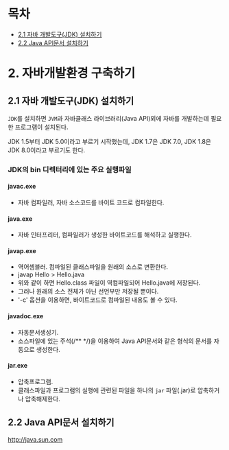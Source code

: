 # 목차

- [2.1 자바 개발도구(JDK) 설치하기](#21-자바-개발도구jdk-설치하기)
- [2.2 Java API문서 설치하기](#22-java-api문서-설치하기)

# 2. 자바개발환경 구축하기

## 2.1 자바 개발도구(JDK) 설치하기

`JDK`를 설치하면 `JVM`과 자바클래스 라이브러리(Java API)외에 자바를 개발하는데 필요한 프로그램이 설치된다.

JDK 1.5부터 JDK 5.0이라고 부르기 시작했는데, JDK 1.7은 JDK 7.0, JDK 1.8은 JDK 8.0이라고 부르기도 한다.

### JDK의 bin 디렉터리에 있는 주요 실행파일

#### javac.exe

- 자바 컴파일러, 자바 소스코드를 바이트 코드로 컴파일한다.

#### java.exe

- 자바 인터프리터, 컴파일러가 생성한 바이트코드를 해석하고 실행한다.

#### javap.exe

- 역어셈블러. 컴파일된 클래스파일을 원래의 소스로 변환한다.
- javap Hello > Hello.java
- 위와 같이 하면 Hello.class 파일이 역컴파일되어 Hello.java에 저장된다.
- 그러나 원래의 소스 전체가 아닌 선언부만 저장될 뿐이다.
- '-c' 옵션을 이용하면, 바이트코드로 컴파일된 내용도 볼 수 있다.

#### javadoc.exe

- 자동문서생성기.
- 소스파일에 있는 주석(/\*\* \*/)을 이용하여 Java API문서와 같은 형식의 문서를 자동으로 생성한다.

#### jar.exe

- 압축프로그램.
- 클래스파일과 프로그램의 실행에 관련된 파일을 하나의 `jar` 파일(.jar)로 압축하거나 압축해제한다.

## 2.2 Java API문서 설치하기

http://java.sun.com

